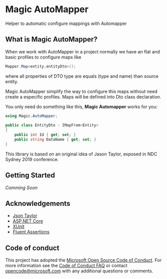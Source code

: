 # Magic AutoMapper
Helper to automatic configure mappings with Automapper

## What is Magic AutoMapper?

When we work with AutoMapper in a project normally we have an flat and basic profiles to configure maps like 
```csharp 
Mapper.Map<entity,entityDto>();
```
where all properties of DTO type are equals (type and name) than source entity.

Magic AutoMapper simplify the way to configure this maps without need create a especific profiles. Maps will be defined into Dto class declaration.

You only need do something like this, **Magic Automapper** works for you:
```csharp 
using Magic.AutoMapper;
    
public class EntityDto : IMapFrom<Entity>
{
    public int Id { get; set; }
    public string DataName { get; set; }
}

```



This library is based on an original idea of Jason Taylor, exposed in NDC Sydney 2019 conference.

## Getting Started

*Comming Soon*


## Acknowledgements

* [Json Taylor](https://jasontaylor.dev/)
* [ASP.NET Core](https://github.com/aspnet)
* [XUnit](https://xunit.github.io/)
* [Fluent Assertions](http://www.fluentassertions.com/)

## Code of conduct
This project has adopted the [Microsoft Open Source Code of Conduct](https://opensource.microsoft.com/codeofconduct/). For more information see the [Code of Conduct FAQ](https://opensource.microsoft.com/codeofconduct/faq/) or contact [opencode@microsoft.com](mailto:opencode@microsoft.com) with any additional questions or comments.
